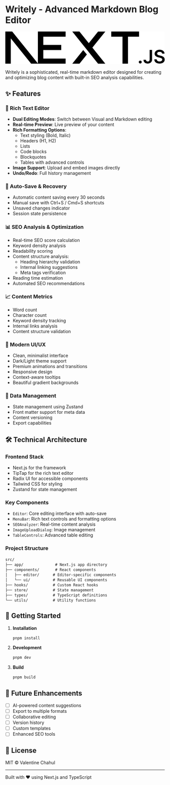 # Writely - Advanced Markdown Blog Editor

![Writely](public/next.svg)

Writely is a sophisticated, real-time markdown editor designed for creating and optimizing blog content with built-in SEO analysis capabilities.

## ✨ Features

### 📝 Rich Text Editor

- **Dual Editing Modes**: Switch between Visual and Markdown editing
- **Real-time Preview**: Live preview of your content
- **Rich Formatting Options**:
  - Text styling (Bold, Italic)
  - Headers (H1, H2)
  - Lists
  - Code blocks
  - Blockquotes
  - Tables with advanced controls
- **Image Support**: Upload and embed images directly
- **Undo/Redo**: Full history management

### 🔄 Auto-Save & Recovery

- Automatic content saving every 30 seconds
- Manual save with Ctrl+S / Cmd+S shortcuts
- Unsaved changes indicator
- Session state persistence

### 📊 SEO Analysis & Optimization

- Real-time SEO score calculation
- Keyword density analysis
- Readability scoring
- Content structure analysis:
  - Heading hierarchy validation
  - Internal linking suggestions
  - Meta tags verification
- Reading time estimation
- Automated SEO recommendations

### 📈 Content Metrics

- Word count
- Character count
- Keyword density tracking
- Internal links analysis
- Content structure validation

### 🎨 Modern UI/UX

- Clean, minimalist interface
- Dark/Light theme support
- Premium animations and transitions
- Responsive design
- Context-aware tooltips
- Beautiful gradient backgrounds

### 💾 Data Management

- State management using Zustand
- Front matter support for meta data
- Content versioning
- Export capabilities

## 🛠 Technical Architecture

### Frontend Stack

- Next.js for the framework
- TipTap for the rich text editor
- Radix UI for accessible components
- Tailwind CSS for styling
- Zustand for state management

### Key Components

- `Editor`: Core editing interface with auto-save
- `MenuBar`: Rich text controls and formatting options
- `SEOAnalyzer`: Real-time content analysis
- `ImageUploadDialog`: Image management
- `TableControls`: Advanced table editing

### Project Structure

```
src/
├── app/              # Next.js app directory
├── components/       # React components
│   ├── editor/      # Editor-specific components
│   └── ui/          # Reusable UI components
├── hooks/           # Custom React hooks
├── store/           # State management
├── types/           # TypeScript definitions
└── utils/           # Utility functions
```

## 🚀 Getting Started

1. **Installation**

   ```bash
   pnpm install
   ```

2. **Development**

   ```bash
   pnpm dev
   ```

3. **Build**
   ```bash
   pnpm build
   ```

## 🎯 Future Enhancements

- [ ] AI-powered content suggestions
- [ ] Export to multiple formats
- [ ] Collaborative editing
- [ ] Version history
- [ ] Custom templates
- [ ] Enhanced SEO tools

## 📝 License

MIT © Valentine Chahul

---

Built with ❤️ using Next.js and TypeScript
